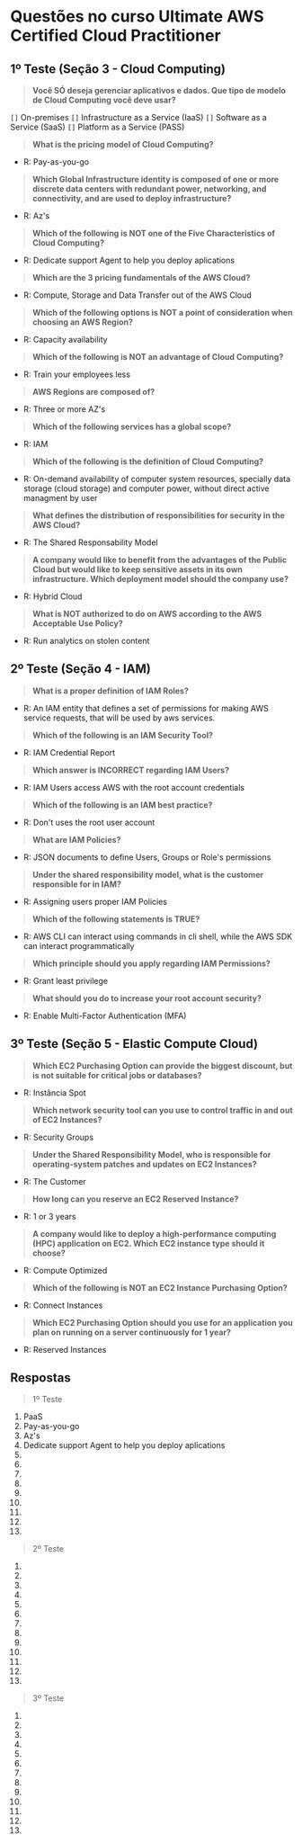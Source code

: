 # Questões no curso Ultimate AWS Certified Cloud Practitioner

## 1º Teste (Seção 3 - Cloud Computing)

>  **Você SÓ deseja gerenciar aplicativos e dados. Que tipo de modelo de Cloud Computing você deve usar?**

`[]` On-premises `[]` Infrastructure as a Service (IaaS) `[]` Software as a Service (SaaS) `[]` Platform as a Service (PASS)


>  **What is the pricing model of Cloud Computing?**
- R: Pay-as-you-go

> **Which Global Infrastructure identity is composed of one or more discrete data centers with redundant power, networking, and connectivity, and are used to deploy infrastructure?**
- R: Az's

> **Which of the following is NOT one of the Five Characteristics of Cloud Computing?**
- R: Dedicate support Agent to help you deploy aplications

> **Which are the 3 pricing fundamentals of the AWS Cloud?**
- R: Compute, Storage and Data Transfer out of the AWS Cloud

> **Which of the following options is NOT a point of consideration when choosing an AWS Region?**
- R: Capacity availability

> **Which of the following is NOT an advantage of Cloud Computing?**
- R: Train your employees less

> **AWS Regions are composed of?**
- R: Three or more AZ's

> **Which of the following services has a global scope?**
- R: IAM

> **Which of the following is the definition of Cloud Computing?**
- R: On-demand availability of computer system resources, specially data storage (cloud storage) and computer power, without direct active managment by user

> **What defines the distribution of responsibilities for security in the AWS Cloud?**
- R: The Shared Responsability Model

> **A company would like to benefit from the advantages of the Public Cloud but would like to keep sensitive assets in its own infrastructure. Which deployment model should the company use?**
- R: Hybrid Cloud

> **What is NOT authorized to do on AWS according to the AWS Acceptable Use Policy?**
- R: Run analytics on stolen content

## 2º Teste (Seção 4 - IAM)

> **What is a proper definition of IAM Roles?**
- R: An IAM entity that defines a set of permissions for making AWS service requests, that will be used by aws services.

> **Which of the following is an IAM Security Tool?**
- R: IAM Credential Report

> **Which answer is INCORRECT regarding IAM Users?**
- R: IAM Users access AWS with the root account credentials

> **Which of the following is an IAM best practice?**
- R: Don't uses the root user account

> **What are IAM Policies?**
- R: JSON documents to define Users, Groups or Role's permissions

> **Under the shared responsibility model, what is the customer responsible for in IAM?**
- R: Assigning users proper IAM Policies

> **Which of the following statements is TRUE?**
- R: AWS CLI can interact using commands in cli shell, while the AWS SDK can interact programmatically

> **Which principle should you apply regarding IAM Permissions?**
- R: Grant least privilege

> **What should you do to increase your root account security?**
- R: Enable Multi-Factor Authentication (MFA)

## 3º Teste (Seção 5 - Elastic Compute Cloud)

> **Which EC2 Purchasing Option can provide the biggest discount, but is not suitable for critical jobs or databases?**
- R: Instância Spot

> **Which network security tool can you use to control traffic in and out of EC2 Instances?**
- R: Security Groups

> **Under the Shared Responsibility Model, who is responsible for operating-system patches and updates on EC2 Instances?**
- R: The Customer

> **How long can you reserve an EC2 Reserved Instance?**
- R: 1 or 3 years

> **A company would like to deploy a high-performance computing (HPC) application on EC2. Which EC2 instance type should it choose?**
- R: Compute Optimized

> **Which of the following is NOT an EC2 Instance Purchasing Option?**
- R: Connect Instances

> **Which EC2 Purchasing Option should you use for an application you plan on running on a server continuously for 1 year?**
- R: Reserved Instances

## Respostas

> 1º Teste 
01) PaaS
02) Pay-as-you-go 
03) Az's
04) Dedicate support Agent to help you deploy aplications
05) 
06) 
07) 
08) 
09) 
10) 
11) 
12)  
13) 

> 2º Teste
01) 
02)  
03) 
04) 
05) 
06) 
07) 
08) 
09) 
10) 
11) 
12)  
13) 

> 3º Teste
01) 
02)  
03) 
04) 
05) 
06) 
07) 
08) 
09) 
10) 
11) 
12)  
13) 

